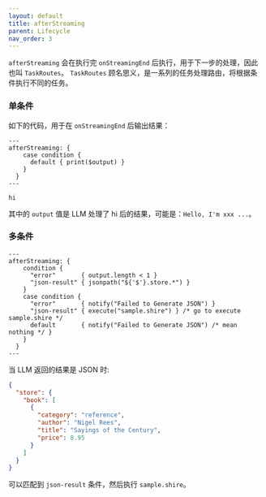 ```yaml
---
layout: default
title: afterStreaming
parent: Lifecycle
nav_order: 3
---
```


`afterStreaming` 会在执行完 `onStreamingEnd` 后执行，用于下一步的处理，因此也叫 `TaskRoutes`。 `TaskRoutes`
顾名思义，是一系列的任务处理路由，将根据条件执行不同的任务。

### 单条件

如下的代码，用于在 `onStreamingEnd` 后输出结果：

```shire
---
afterStreaming: { 
    case condition {
      default { print($output) }
    }
  }
---

hi
```

其中的 `output` 值是 LLM  处理了 hi 后的结果，可能是：`Hello, I'm xxx ...`。

### 多条件

```shire
---
afterStreaming: {
    condition {
      "error"       { output.length < 1 }
      "json-result" { jsonpath("${'$'}.store.*") }
    }
    case condition {
      "error"       { notify("Failed to Generate JSON") }
      "json-result" { execute("sample.shire") } /* go to execute sample.shire */
      default       { notify("Failed to Generate JSON") /* mean nothing */ }
    }
  }
---
```

当 LLM 返回的结果是 JSON 时:

```json
{
  "store": {
    "book": [
      {
        "category": "reference",
        "author": "Nigel Rees",
        "title": "Sayings of the Century",
        "price": 8.95
      }
    ]
  }
}
```

可以匹配到 `json-result` 条件，然后执行 `sample.shire`。
